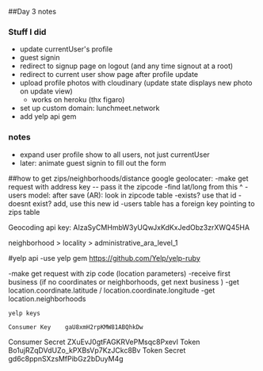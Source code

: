 ##Day 3 notes

### Stuff I did
+ update currentUser's profile
+ guest signin
+ redirect to signup page on logout (and any time signout at a root)
+ redirect to current user show page after profile update
+ upload profile photos with cloudinary (update state displays new photo on update view)
  - works on heroku (thx figaro)
+ set up custom domain: lunchmeet.network
+ add yelp api gem


### notes
+ expand user profile show to all users, not just currentUser
+ later: animate guest signin to fill out the form

##how to get zips/neighborhoods/distance
google geolocater:
-make get request with address key -- pass it the zipcode
  -find lat/long from this ^
-users model: after save (AR): look in zipcode table
  -exists? use that id
  -doesnt exist? add, use this new id
  -users table has a foreign key pointing to zips table

Geocoding api key: AIzaSyCMHmbW3yUQwJxKdKxJedObz3zrXWQ45HA


neighborhood > locality > administrative_ara_level_1




#yelp api
-use yelp gem https://github.com/Yelp/yelp-ruby

-make get request with zip code (location parameters)
  -receive first business (if no coordinates or neighborhoods, get next business )
    -get location.coordinate.latitude / location.coordinate.longitude
    -get location.neighborhoods


    yelp keys

    Consumer Key	gaU8xmH2rpKMW81ABQhkDw
Consumer Secret	ZXuEvJ0gtFAGKRVePMsqc8PxevI
Token	Bo1ujRZqDVdUZo_kPXBsVp7KzJCkc8Bv
Token Secret	gd6c8ppnSXzsMfPibGz2bDuyM4g
